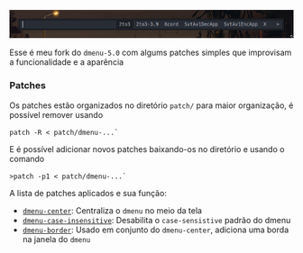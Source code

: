 <div align="center">

![Screenshot do dmenu](https://raw.githubusercontent.com/fumacci/.files/main/src/dmenu/screen1.png)

</div>

Esse é meu fork do `dmenu-5.0` com algums patches simples que improvisam a funcionalidade e a aparência 

### Patches

Os patches estão organizados no diretório `patch/` para maior organização, é possível remover usando

```
patch -R < patch/dmenu-...`
```

E é possível adicionar novos patches baixando-os no diretório e usando o comando

```
>patch -p1 < patch/dmenu-...`
```

A lista de patches aplicados e sua função:
- [`dmenu-center`](https://tools.suckless.org/dmenu/patches/center/): Centraliza o `dmenu` no meio da tela
- [`dmenu-case-insensitive`](https://tools.suckless.org/dmenu/patches/case-insensitive/): Desabilita o `case-sensistive` padrão do dmenu
- [`dmenu-border`](https://tools.suckless.org/dmenu/patches/border/): Usado em conjunto do `dmenu-center`, adiciona uma borda na janela do `dmenu`
